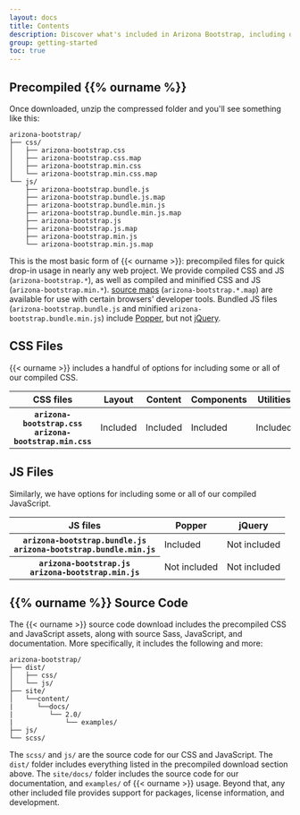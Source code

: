 ```yaml
---
layout: docs
title: Contents
description: Discover what's included in Arizona Bootstrap, including our precompiled and source code flavors. Remember, Arizona Bootstrap's JavaScript plugins require jQuery.
group: getting-started
toc: true
---
```


## Precompiled {{% ourname %}}

Once downloaded, unzip the compressed folder and you'll see something like this:

<!-- NOTE: This info is intentionally duplicated in the README. Copy any changes made here over to the README too, but be sure to keep in mind to add the `dist` folder. -->

```text
arizona-bootstrap/
├── css/
│   ├── arizona-bootstrap.css
│   ├── arizona-bootstrap.css.map
│   ├── arizona-bootstrap.min.css
│   └── arizona-bootstrap.min.css.map
└── js/
    ├── arizona-bootstrap.bundle.js
    ├── arizona-bootstrap.bundle.js.map
    ├── arizona-bootstrap.bundle.min.js
    ├── arizona-bootstrap.bundle.min.js.map
    ├── arizona-bootstrap.js
    ├── arizona-bootstrap.js.map
    ├── arizona-bootstrap.min.js
    └── arizona-bootstrap.min.js.map
```

This is the most basic form of {{< ourname >}}: precompiled files for quick drop-in usage in nearly any web project. We provide compiled CSS and JS (`arizona-bootstrap.*`), as well as compiled and minified CSS and JS (`arizona-bootstrap.min.*`). [source maps](https://developers.google.com/web/tools/chrome-devtools/javascript/source-maps) (`arizona-bootstrap.*.map`) are available for use with certain browsers' developer tools. Bundled JS files (`arizona-bootstrap.bundle.js` and minified `arizona-bootstrap.bundle.min.js`) include [Popper](https://popper.js.org/), but not [jQuery](https://jquery.com/).

## CSS Files

{{< ourname >}} includes a handful of options for including some or all of our compiled CSS.

<table class="table table-bordered">
  <thead>
    <tr>
      <th scope="col">CSS files</th>
      <th scope="col">Layout</th>
      <th scope="col">Content</th>
      <th scope="col">Components</th>
      <th scope="col">Utilities</th>
    </tr>
  </thead>
  <tbody>
    <tr>
      <th scope="row">
        <div><code class="font-weight-normal text-nowrap">arizona-bootstrap.css</code></div>
        <div><code class="font-weight-normal text-nowrap">arizona-bootstrap.min.css</code></div>
      </th>
      <td class="text-success">Included</td>
      <td class="text-success">Included</td>
      <td class="text-success">Included</td>
      <td class="text-success">Included</td>
    </tr>
  </tbody>
</table>

## JS Files

Similarly, we have options for including some or all of our compiled JavaScript.

<table class="table table-bordered">
  <thead>
    <tr>
      <th scope="col">JS files</th>
      <th scope="col">Popper</th>
      <th scope="col">jQuery</th>
    </tr>
  </thead>
  <tbody>
    <tr>
      <th scope="row">
        <div><code class="font-weight-normal text-nowrap">arizona-bootstrap.bundle.js</code></div>
        <div><code class="font-weight-normal text-nowrap">arizona-bootstrap.bundle.min.js</code></div>
      </th>
      <td class="text-success">Included</td>
      <td class="bg-light text-muted">Not included</td>
    </tr>
    <tr>
      <th scope="row">
        <div><code class="font-weight-normal text-nowrap">arizona-bootstrap.js</code></div>
        <div><code class="font-weight-normal text-nowrap">arizona-bootstrap.min.js</code></div>
      </th>
      <td class="bg-light text-muted">Not included</td>
      <td class="bg-light text-muted">Not included</td>
    </tr>
  </tbody>
</table>

## {{% ourname %}} Source Code

The {{< ourname >}} source code download includes the precompiled CSS and JavaScript assets, along with source Sass, JavaScript, and documentation. More specifically, it includes the following and more:

```text
arizona-bootstrap/
├── dist/
│   ├── css/
│   └── js/
├── site/
│   └──content/
|      └──docs/
|         └── 2.0/
|             └── examples/
├── js/
└── scss/
```

The `scss/` and `js/` are the source code for our CSS and JavaScript. The `dist/` folder includes everything listed in the precompiled download section above. The `site/docs/` folder includes the source code for our documentation, and `examples/` of {{< ourname >}} usage. Beyond that, any other included file provides support for packages, license information, and development.
